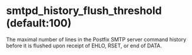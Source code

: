 # smtpd_history_flush_threshold (default:100) 


The maximal number of lines in the Postfix SMTP server command history
before it is flushed upon receipt of EHLO, RSET, or end of DATA.




